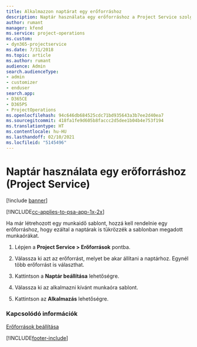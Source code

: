 ```yaml
---
title: Alkalmazzon naptárat egy erőforráshoz
description: Naptár használata egy erőforráshoz a Project Service szolgáltatásban
author: rumant
manager: kfend
ms.service: project-operations
ms.custom:
- dyn365-projectservice
ms.date: 7/31/2018
ms.topic: article
ms.author: rumant
audience: Admin
search.audienceType:
- admin
- customizer
- enduser
search.app:
- D365CE
- D365PS
- ProjectOperations
ms.openlocfilehash: 94c646db684525cdc71bd935643a3b7ee2d40ea7
ms.sourcegitcommit: 418fa1fe9d605b8faccc2d5dee1b04b4e753f194
ms.translationtype: HT
ms.contentlocale: hu-HU
ms.lasthandoff: 02/10/2021
ms.locfileid: "5145496"
---
```

# <a name="apply-a-calendar-to-a-resource-project-service"></a>Naptár használata egy erőforráshoz (Project Service)

[!include [banner](../includes/psa-now-project-operations.md)]

[!INCLUDE[cc-applies-to-psa-app-1x-2x](../includes/cc-applies-to-psa-app-1x-2x.md)]

Ha már létrehozott egy munkaidő sablont, hozzá kell rendelnie egy erőforráshoz, hogy ezáltal a naptárak is tükrözzék a sablonban megadott munkaórákat.  
  
1.  Lépjen a **Project Service > Erőforrások** pontba.  
  
2.  Válassza ki azt az erőforrást, melyet be akar állítani a naptárhoz. Egynél több erőforrást is választhat.  
  
3.  Kattintson a **Naptár beállítása** lehetőségre.  
  
4.  Válassza ki az alkalmazni kívánt munkaóra sablont.  
  
5.  Kattintson az **Alkalmazás** lehetőségre.  
  
### <a name="see-also"></a>Kapcsolódó információk  
 [Erőforrások beállítása](../psa/set-up-resources.md)


[!INCLUDE[footer-include](../includes/footer-banner.md)]